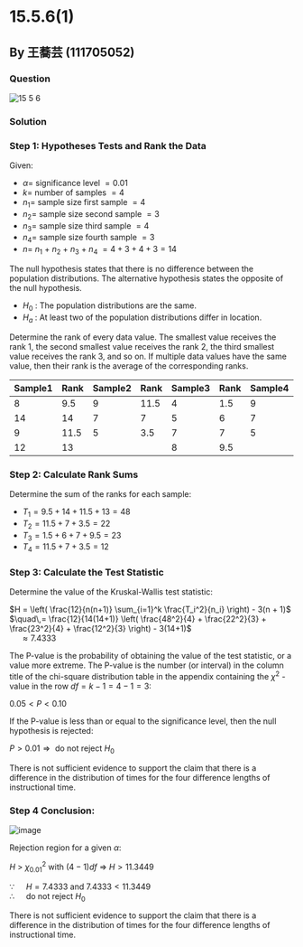 # 15.5.6(1)
## By 王蕎芸 (111705052)

### Question
![15 5 6](https://github.com/HWTeng-Course/202402-Statistics/assets/170784151/537a76cf-bae9-4139-b91c-67432a324311)

### Solution

### Step 1: Hypotheses Tests and Rank the Data
Given:

- $\alpha =$ $\text{significance level}$ $= 0.01$
- $k =$ $\text{number of samples}$ $= 4$
-  $n_1 =$ $\text{sample size first sample}$ $= 4$
-  $n_2 =$ $\text{sample size second sample}$ $= 3$
-  $n_3 =$ $\text{sample size third sample}$ $= 4$
-  $n_4 =$ $\text{sample size fourth sample}$ $= 3$
-  $n =$ $n_1$ + $n_2$ + $n_3$ + $n_4$ $= 4 + 3 + 4 + 3 = 14$

The null hypothesis states that there is no difference between the population distributions. The alternative hypothesis states the opposite of the null hypothesis.

-  $H_0$ : $\text{The population distributions are the same.}$<br>
-  $H_a$ : $\text{At least two of the population distributions differ in location.}$<br>

Determine the rank of every data value. The smallest value receives the rank 1, the second smallest value receives the rank 2, the third smallest value receives the rank 3, and so on. If multiple data values have the same value, then their rank is the average of the corresponding ranks.

| Sample1  | Rank     | Sample2  | Rank     | Sample3  | Rank     | Sample4  | Rank     |
|----------|----------|----------|----------|----------|----------|----------|----------|
| 8        | 9.5      | 9        | 11.5     | 4        | 1.5      | 9        | 11.5     |
| 14       | 14       | 7        | 7        | 5        | 6        | 7        | 7        |
| 9        | 11.5     | 5        | 3.5      | 7        | 7        | 5        | 3.5      |
| 12       | 13       |          |          | 8        | 9.5      |          |          |

### Step 2: Calculate Rank Sums

Determine the sum of the ranks for each sample:

-  $T_1 = 9.5 + 14 + 11.5 + 13 = 48$<br>
-  $T_2 = 11.5 + 7 + 3.5 = 22$<br>
-  $T_3 = 1.5 + 6 + 7 + 9.5 = 23$<br>
-  $T_4 = 11.5 + 7 + 3.5 = 12$<br>

### Step 3: Calculate the Test Statistic

Determine the value of the Kruskal-Wallis test statistic:

$H = \left( \frac{12}{n(n+1)} \sum_{i=1}^k \frac{T_i^2}{n_i} \right) - 3(n + 1)$<br>
$\quad\,= \frac{12}{14(14+1)} \left( \frac{48^2}{4} + \frac{22^2}{3} + \frac{23^2}{4} + \frac{12^2}{3} \right) - 3(14+1)$<br>
$\quad\,\approx 7.4333$<br>

The P-value is the probability of obtaining the value of the test statistic, or a value more extreme. The P-value is the number (or interval) in the column title of the chi-square distribution table in the appendix containing the $\chi^2$ - value in the row $df = k - 1 = 4 - 1 = 3$:

$0.05 < P < 0.10$

If the P-value is less than or equal to the significance level, then the null hypothesis is rejected:

$P > 0.01 \Rightarrow \text{ do not reject } H_0$

There is not sufficient evidence to support the claim that there is a difference in the distribution of times for the four difference lengths of instructional time.

### Step 4 Conclusion:

![image](https://github.com/HWTeng-Course/202402-Statistics/assets/170784151/df8c4a89-bb75-4fa4-bc1b-220850fe0a60)

Rejection region for a given $\alpha$: 

$H$ > $\chi^2_{0.01}$ with $(4 - 1)df$ $\Rightarrow$ $H > 11.3449$

$\because\quad$ $H = 7.4333$ and $7.4333 < 11.3449$<br>
$\therefore\quad$ $\text{ do not reject } H_0$<br>

There is not sufficient evidence to support the claim that there is a difference in the distribution of times for the four difference lengths of instructional time.
